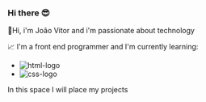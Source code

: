 ### Hi there 😎

📌Hi, i'm João Vitor and i'm passionate about technology 

📈 I'm a front end programmer and I'm currently learning:

- <img src="https://img.shields.io/badge/HTML5-E34F26?style=for-the-badge&logo=html5&logoColor=white" alt="html-logo"/>
- <img src="https://img.shields.io/badge/CSS3-1572B6?style=for-the-badge&logo=css3&logoColor=white" alt="css-logo">

In this space I will place my projects

